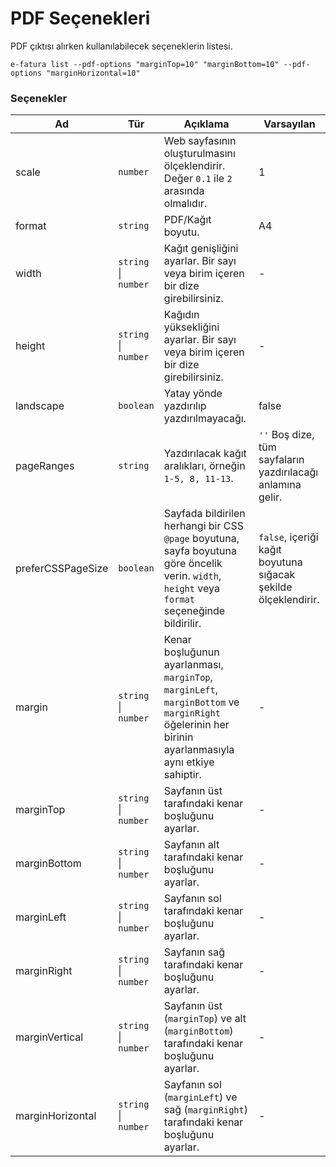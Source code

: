 # PDF Seçenekleri

PDF çıktısı alırken kullanılabilecek seçeneklerin listesi.

```shell
e-fatura list --pdf-options "marginTop=10" "marginBottom=10" --pdf-options "marginHorizontal=10"
```

### Seçenekler

| Ad                | Tür                  | Açıklama                                                                                                                                             | Varsayılan                                                     |
|-------------------| -------------------- |------------------------------------------------------------------------------------------------------------------------------------------------------| -------------------------------------------------------------- |
| scale             | `number`             | Web sayfasının oluşturulmasını ölçeklendirir. Değer `0.1` ile `2` arasında olmalıdır.                                                                | 1                                                              |
| format            | `string`             | PDF/Kağıt boyutu.                                                                                                                                    | A4                                                             |
| width             | `string` \| `number` | Kağıt genişliğini ayarlar. Bir sayı veya birim içeren bir dize girebilirsiniz.                                                                       | -                                                              |
| height            | `string` \| `number` | Kağıdın yüksekliğini ayarlar. Bir sayı veya birim içeren bir dize girebilirsiniz.                                                                    | -                                                              |
| landscape         | `boolean`            | Yatay yönde yazdırılıp yazdırılmayacağı.                                                                                                             | false                                                          |
| pageRanges        | `string`             | Yazdırılacak kağıt aralıkları, örneğin `1-5, 8, 11-13`.                                                                                              | `''` Boş dize, tüm sayfaların yazdırılacağı anlamına gelir.    |
| preferCSSPageSize | `boolean`            | Sayfada bildirilen herhangi bir CSS `@page` boyutuna, sayfa boyutuna göre öncelik verin. `width`, `height` veya `format` seçeneğinde bildirilir.     | `false`, içeriği kağıt boyutuna sığacak şekilde ölçeklendirir. |
| margin            | `string` \| `number` | Kenar boşluğunun ayarlanması, `marginTop`, `marginLeft`, `marginBottom` ve `marginRight` öğelerinin her birinin ayarlanmasıyla aynı etkiye sahiptir. | -                                                              |
| marginTop         | `string` \| `number` | Sayfanın üst tarafındaki kenar boşluğunu ayarlar.                                                                                                    | -                                                              |
| marginBottom      | `string` \| `number` | Sayfanın alt tarafındaki kenar boşluğunu ayarlar.                                                                                                    | -                                                              |
| marginLeft        | `string` \| `number` | Sayfanın sol tarafındaki kenar boşluğunu ayarlar.                                                                                                    | -                                                              |
| marginRight       | `string` \| `number` | Sayfanın sağ tarafındaki kenar boşluğunu ayarlar.                                                                                                    | -                                                              |
| marginVertical    | `string` \| `number` | Sayfanın üst (`marginTop`) ve alt (`marginBottom`) tarafındaki kenar boşluğunu ayarlar.                                                              | -                                                              |
| marginHorizontal  | `string` \| `number` | Sayfanın sol (`marginLeft`) ve sağ (`marginRight`) tarafındaki kenar boşluğunu ayarlar.                                                              | -                                                              |

